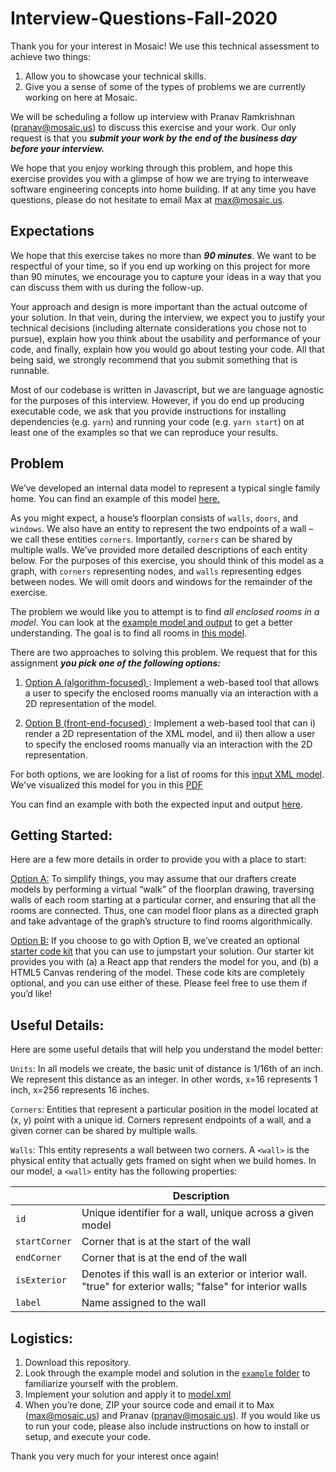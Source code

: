# Interview-Questions-Fall-2020

Thank you for your interest in Mosaic! We use this technical assessment to achieve two things:
1. Allow you to showcase your technical skills.
2. Give you a sense of some of the types of problems we are currently working on here at Mosaic.

We will be scheduling a follow up interview with Pranav Ramkrishnan (pranav@mosaic.us) to discuss this exercise and your work. Our only request is that you **_submit your work by the end of the business day before your interview._**

We hope that you enjoy working through this problem, and hope this exercise provides you with a glimpse of how we are trying to interweave software engineering concepts into home building.  If at any time you have questions, please do not hesitate to email Max at max@mosaic.us.

## Expectations

We hope that this exercise takes no more than **_90 minutes_**. We want to be respectful of your time, so if you end up working on this project for more than 90 minutes, we encourage you to capture your ideas in a way that you can discuss them with us during the follow-up. 

Your approach and design is more important than the actual outcome of your solution. In that vein, during the interview, we expect you to justify your technical decisions (including alternate considerations you chose not to pursue), explain how you think about the usability and performance of your code, and finally, explain how you would go about testing your code. All that being said, we strongly recommend that you submit something that is runnable.

Most of our codebase is written in Javascript, but we are language agnostic for the purposes of this interview. However, if you do end up producing executable code, we ask that you provide instructions for installing dependencies (e.g. `yarn`) and running your code (e.g. `yarn start`) on at least one of the examples so that we can reproduce your results.

## Problem

We’ve developed an internal data model to represent a typical single family home. You can find an example of this model [here.](https://github.com/mosaic-builders/Rooms-Tech-Assessment/blob/master/model.xml)

As you might expect, a house’s floorplan consists of `walls`, `doors`, and `windows`. We also have an entity to represent the two endpoints of a wall – we call these entities `corners`. Importantly, `corners` can be shared by multiple walls. We’ve provided more detailed descriptions of each entity below. For the purposes of this exercise, you should think of this model as a graph, with `corners` representing nodes, and `walls` representing edges between nodes. We will omit doors and windows for the remainder of the exercise.

The problem we would like you to attempt is to find _all enclosed rooms in a model_.  You can look at the [example model and output](https://github.com/mosaic-builders/Rooms-Tech-Assessment/tree/master/example) to get a better understanding. The goal is to find all rooms in [this model](https://github.com/mosaic-builders/Rooms-Tech-Assessment/blob/master/model.xml).

There are two approaches to solving this problem. We request that for this assignment **_you pick one of the following options:_**
1. <ins> Option A (algorithm-focused) </ins>: Implement a web-based tool that allows a user to specify the enclosed rooms manually via an interaction with a 2D representation of the model.

2. <ins> Option B (front-end-focused) </ins>: Implement a web-based tool that can i) render a 2D representation of the  XML model, and ii) then allow a user to specify the enclosed rooms manually via an interaction with the 2D representation.

For both options, we are looking for a list of rooms for this [input XML model](https://github.com/mosaic-builders/Rooms-Tech-Assessment/blob/master/model.xml). We've visualized this model for you in this [PDF](https://github.com/mosaic-builders/Rooms-Tech-Assessment/blob/master/model.pdf)

You can find an example with both the expected input and output [here](https://github.com/mosaic-builders/Rooms-Tech-Assessment/tree/master/example).

## Getting Started:
Here are a few more details in order to provide you with a place to start:

<ins>Option A:</ins> To simplify things, you may assume that our drafters create models by performing a virtual “walk” of the floorplan drawing, traversing walls of each room starting at a particular corner, and ensuring that all the rooms are connected. Thus, one can model floor plans as a directed graph and take advantage of the graph’s structure to find rooms algorithmically.

<ins>Option B:</ins> If you choose to go with Option B, we’ve created an optional [starter code kit](https://github.com/mosaic-builders/Rooms-Tech-Assessment/tree/master/optionB) that you can use to jumpstart your solution. Our starter kit provides you with (a) a React app that renders the model for you, and (b) a HTML5 Canvas rendering of the model. These code kits are completely optional, and you can use either of these. Please feel free to use them if you’d like! 


## Useful Details:
Here are some useful details that will help you understand the model better:

`Units`: In all models we create, the basic unit of distance is 1/16th of an inch. We represent this distance as an integer. In other words, x=16 represents 1 inch, x=256 represents 16 inches.

`Corners`: Entities that represent a particular position in the model located at (x, y) point with a unique id. Corners represent endpoints of a wall, and a given corner can be shared by multiple walls.

`Walls`: This entity represents a wall between two corners. A `<wall>` is the physical entity that actually gets framed on sight when we build homes. In our model, a `<wall>` entity has the following properties:

|  | Description  |
|-|-|
| `id` | Unique identifier for a wall, unique across a given model  |
| `startCorner` | Corner that is at the start of the wall |
| `endCorner` | Corner that is at the end of the wall  |
| `isExterior` | Denotes if this wall is an exterior or interior wall. "true" for exterior walls; "false" for interior walls |
| `label` | Name assigned to the wall |



## Logistics:
1. Download this repository.
2. Look through the example model and solution in the [`example` folder](https://github.com/mosaic-builders/Rooms-Tech-Assessment/tree/master/example) to familiarize yourself with the problem.
3. Implement your solution and apply it to [model.xml](https://github.com/mosaic-builders/Rooms-Tech-Assessment/blob/master/model.xml)
4. When you’re done, ZIP your source code and email it to Max (max@mosaic.us) and Pranav (pranav@mosaic.us). If you would like us to run your code, please also include instructions on how to install or setup, and execute your code. 

Thank you very much for your interest once again!
